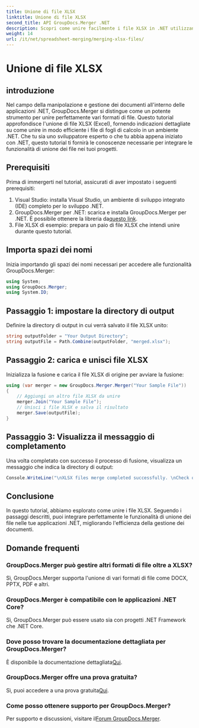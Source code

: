 ```yaml
---
title: Unione di file XLSX
linktitle: Unione di file XLSX
second_title: API GroupDocs.Merger .NET
description: Scopri come unire facilmente i file XLSX in .NET utilizzando GroupDocs.Merger. Segui questo tutorial passo passo per una gestione dei documenti senza problemi.
weight: 14
url: /it/net/spreadsheet-merging/merging-xlsx-files/
---
```


# Unione di file XLSX

## introduzione
Nel campo della manipolazione e gestione dei documenti all'interno delle applicazioni .NET, GroupDocs.Merger si distingue come un potente strumento per unire perfettamente vari formati di file. Questo tutorial approfondisce l'unione di file XLSX (Excel), fornendo indicazioni dettagliate su come unire in modo efficiente i file di fogli di calcolo in un ambiente .NET. Che tu sia uno sviluppatore esperto o che tu abbia appena iniziato con .NET, questo tutorial ti fornirà le conoscenze necessarie per integrare le funzionalità di unione dei file nei tuoi progetti.
## Prerequisiti
Prima di immergerti nel tutorial, assicurati di aver impostato i seguenti prerequisiti:
1. Visual Studio: installa Visual Studio, un ambiente di sviluppo integrato (IDE) completo per lo sviluppo .NET.
2. GroupDocs.Merger per .NET: scarica e installa GroupDocs.Merger per .NET. È possibile ottenere la libreria da[questo link](https://releases.groupdocs.com/merger/net/).
3. File XLSX di esempio: prepara un paio di file XLSX che intendi unire durante questo tutorial.

## Importa spazi dei nomi
Inizia importando gli spazi dei nomi necessari per accedere alle funzionalità GroupDocs.Merger:
```csharp
using System; 
using GroupDocs.Merger;
using System.IO;
```
## Passaggio 1: impostare la directory di output
Definire la directory di output in cui verrà salvato il file XLSX unito:
```csharp
string outputFolder = "Your Output Directory";
string outputFile = Path.Combine(outputFolder, "merged.xlsx");
```
## Passaggio 2: carica e unisci file XLSX
Inizializza la fusione e carica il file XLSX di origine per avviare la fusione:
```csharp
using (var merger = new GroupDocs.Merger.Merger("Your Sample File"))
{
    // Aggiungi un altro file XLSX da unire
    merger.Join("Your Sample File");
    // Unisci i file XLSX e salva il risultato
    merger.Save(outputFile);
}
```
## Passaggio 3: Visualizza il messaggio di completamento
Una volta completato con successo il processo di fusione, visualizza un messaggio che indica la directory di output:
```csharp
Console.WriteLine("\nXLSX files merge completed successfully. \nCheck output in {0}", outputFolder);
```

## Conclusione
In questo tutorial, abbiamo esplorato come unire i file XLSX. Seguendo i passaggi descritti, puoi integrare perfettamente le funzionalità di unione dei file nelle tue applicazioni .NET, migliorando l'efficienza della gestione dei documenti.

## Domande frequenti
### GroupDocs.Merger può gestire altri formati di file oltre a XLSX?
Sì, GroupDocs.Merger supporta l'unione di vari formati di file come DOCX, PPTX, PDF e altri.
### GroupDocs.Merger è compatibile con le applicazioni .NET Core?
Sì, GroupDocs.Merger può essere usato sia con progetti .NET Framework che .NET Core.
### Dove posso trovare la documentazione dettagliata per GroupDocs.Merger?
 È disponibile la documentazione dettagliata[Qui](https://tutorials.groupdocs.com/merger/net/).
### GroupDocs.Merger offre una prova gratuita?
 Sì, puoi accedere a una prova gratuita[Qui](https://releases.groupdocs.com/).
### Come posso ottenere supporto per GroupDocs.Merger?
 Per supporto e discussioni, visitare il[Forum GroupDocs.Merger](https://forum.groupdocs.com/c/merger/32).